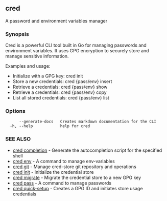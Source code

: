 ## cred

A password and environment variables manager

### Synopsis

Cred is a powerful CLI tool built in Go for managing passwords and environment variables.
It uses GPG encryption to securely store and manage sensitive information.

Examples and usage:
- Initialize with a GPG key: cred init <gpg-key-id>
- Store a new credentials: cred {pass/env} insert <file-name>
- Retrieve a credentials: cred {pass/env} show <file-name>
- Retrieve a credentials: cred {pass/env} copy <file-name>
- List all stored credentials: cred {pass/env} list

### Options

```
      --generate-docs   Creates markdown documentation for the CLI
  -h, --help            help for cred
```

### SEE ALSO

* [cred completion](cred_completion.md)	 - Generate the autocompletion script for the specified shell
* [cred env](cred_env.md)	 - A command to manage env-variables
* [cred git](cred_git.md)	 - Manage cred-store git repository and operations
* [cred init](cred_init.md)	 - Initialize the credential store
* [cred migrate](cred_migrate.md)	 - Migrate the credential store to a new GPG key
* [cred pass](cred_pass.md)	 - A command to manage passwords
* [cred quick-setup](cred_quick-setup.md)	 - Creates a GPG ID and initiates store usage credentials

